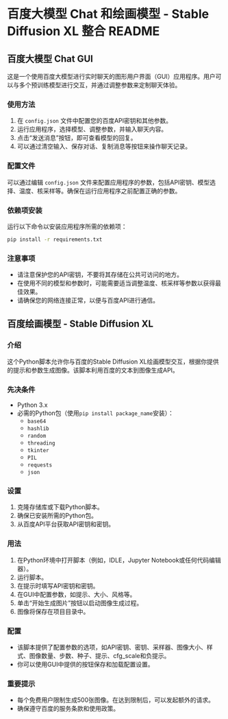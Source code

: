# 百度大模型 Chat 和绘画模型 - Stable Diffusion XL 整合 README

## 百度大模型 Chat GUI

这是一个使用百度大模型进行实时聊天的图形用户界面（GUI）应用程序。用户可以与多个预训练模型进行交互，并通过调整参数来定制聊天体验。

### 使用方法

1. 在 `config.json` 文件中配置您的百度API密钥和其他参数。
2. 运行应用程序，选择模型、调整参数，并输入聊天内容。
3. 点击“发送消息”按钮，即可查看模型的回复。
4. 可以通过清空输入、保存对话、复制消息等按钮来操作聊天记录。

### 配置文件

可以通过编辑 `config.json` 文件来配置应用程序的参数，包括API密钥、模型选择、温度、核采样等。确保在运行应用程序之前配置正确的参数。

### 依赖项安装

运行以下命令以安装应用程序所需的依赖项：

```bash
pip install -r requirements.txt
```

### 注意事项

- 请注意保护您的API密钥，不要将其存储在公共可访问的地方。
- 在使用不同的模型和参数时，可能需要适当调整温度、核采样等参数以获得最佳效果。
- 请确保您的网络连接正常，以便与百度API进行通信。

## 百度绘画模型 - Stable Diffusion XL

### 介绍

这个Python脚本允许你与百度的Stable Diffusion XL绘画模型交互，根据你提供的提示和参数生成图像。该脚本利用百度的文本到图像生成API。

### 先决条件

- Python 3.x
- 必需的Python包（使用`pip install package_name`安装）：
  - `base64`
  - `hashlib`
  - `random`
  - `threading`
  - `tkinter`
  - `PIL`
  - `requests`
  - `json`

### 设置

1. 克隆存储库或下载Python脚本。
2. 确保已安装所需的Python包。
3. 从百度API平台获取API密钥和密钥。

### 用法

1. 在Python环境中打开脚本（例如，IDLE，Jupyter Notebook或任何代码编辑器）。
2. 运行脚本。
3. 在提示时填写API密钥和密钥。
4. 在GUI中配置参数，如提示、大小、风格等。
5. 单击“开始生成图片”按钮以启动图像生成过程。
6. 图像将保存在项目目录中。

### 配置

- 该脚本提供了配置参数的选项，如API密钥、密钥、采样器、图像大小、样式、图像数量、步数、种子、提示、cfg_scale和负提示。
- 你可以使用GUI中提供的按钮保存和加载配置设置。

### 重要提示

- 每个免费用户限制生成500张图像。在达到限制后，可以发起额外的请求。
- 确保遵守百度的服务条款和使用政策。
